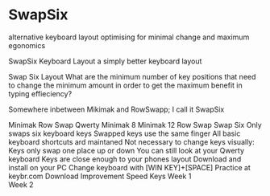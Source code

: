 # SwapSix
alternative keyboard layout optimising for minimal change and maximum egonomics


SwapSix Keyboard Layout
a simply better keyboard layout

Swap Six Layout
What are the minimum number of key positions that need to change the minimum amount in order to get the maximum benefit in typing effieciency?

Somewhere inbetween Mikimak and RowSwapp; I call it SwapSix

Minimak Row Swap
Qwerty Minimak 8 Minimak 12 Row Swap Swap Six
Only swaps six keyboard keys
Swapped keys use the same finger
All basic keyboard shortcuts ard maintaned
Not necessary to change keys visually:
Keys only swap one place up or down
You can still look at your Qwerty keyboard
Keys are close enough to your phones layout
Download and install on your PC
Change keyboard with [WIN KEY]+[SPACE]
Practice at keybr.com
Download
Improvement	Speed	Keys
Week 1		
Week 2		
